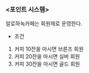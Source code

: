 ### <포인트 시스템>


알로하녹카페는 회원제로 운영한다.

- 조건
1. 커피 10잔을 마시면 브론즈 회원
2. 커피 20잔을 마시면 실버 회원
3. 커피 30잔을 마시면 골드 회원





